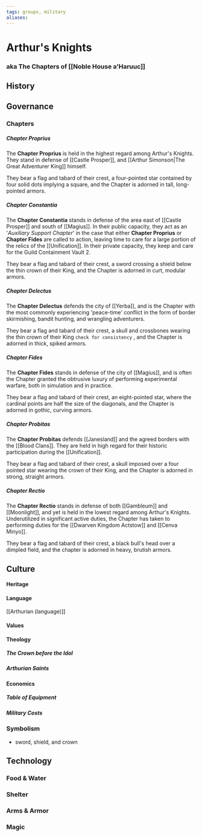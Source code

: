 ```yaml
---
tags: groups, military
aliases:
---
```


# Arthur's Knights
### aka The Chapters of [[Noble House a'Haruuc]]
## History
## Governance
### Chapters
##### Chapter Proprius
The **Chapter Proprius** is held in the highest regard among Arthur's Knights. They stand in defense of [[Castle Prosper]], and [[Arthur Simonson|The Great Adventurer King]] himself.

They bear a flag and tabard of their crest, a four-pointed star contained by four solid dots implying a square, and the Chapter is adorned in tall, long-pointed armors.

##### Chapter Constantia
The **Chapter Constantia** stands in defense of the area east of [[Castle Prosper]] and south of [[Magius]]. In their public capacity, they act as an '*Auxiliary Support Chapter*' in the case that either **Chapter Proprius** or **Chapter Fides** are called to action, leaving time to care for a large portion of the relics of the [[Unification]]. In their private capacity, they keep and care for the Guild Containment Vault 2.

They bear a flag and tabard of their crest, a sword crossing a shield below the thin crown of their King, and the Chapter is adorned in curt, modular armors.

##### Chapter Delectus
The **Chapter Delectus** defends the city of [[Yerba]], and is the Chapter with the most commonly experiencing 'peace-time' conflict in the form of border skirmishing, bandit hunting, and wrangling adventurers.

They bear a flag and tabard of their crest, a skull and crossbones wearing the thin crown of their King `check for consistency` , and the Chapter is adorned in thick, spiked armors.

##### Chapter Fides
The **Chapter Fides** stands in defense of the city of [[Magius]], and is often the Chapter granted the obtrusive luxury of performing experimental warfare, both in simulation and in practice. 

They bear a flag and tabard of their crest, an eight-pointed star, where the cardinal points are half the size of the diagonals, and the Chapter is adorned in gothic, curving armors.

##### Chapter Probitas
The **Chapter Probitas** defends [[Janesland]] and the agreed borders with the [[Blood Clans]]. They are held in high regard for their historic participation during the [[Unification]].

They bear a flag and tabard of their crest, a skull imposed over a four pointed star wearing the crown of their King, and the Chapter is adorned in strong, straight armors.

##### Chapter Rectio
The **Chapter Rectio** stands in defense of both [[Gambleum]] and [[Moonlight]], and yet is held in the lowest regard among Arthur's Knights. Underutilized in significant active duties, the Chapter has taken to performing duties for the [[Dwarven Kingdom Actstow]] and [[Cenva Minyo]].

They bear a flag and tabard of their crest, a black bull's head over a dimpled field, and the chapter is adorned in heavy, brutish armors. 

## Culture
#### Heritage
#### Language
[[Arthurian (language)]]
#### Values
#### Theology
##### The Crown before the Idol
##### Arthurian Saints
#### Economics
##### Table of Equipment
##### Military Costs
### Symbolism
- sword, shield, and crown
## Technology
### Food & Water
### Shelter
### Arms & Armor
### Magic